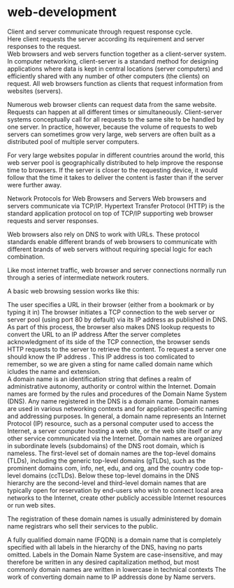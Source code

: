 # web-development
Client and server communicate through request response cycle.
<br>Here client requests the server according its requirement and server responses to the request.<br>
Web browsers and web servers function together as a client-server system. In computer networking, client-server is a standard method for designing applications where data is kept in central locations (server computers) and efficiently shared with any number of other computers (the clients) on request. All web browsers function as clients that request information from websites (servers).

Numerous web browser clients can request data from the same website. Requests can happen at all different times or simultaneously. Client-server systems conceptually call for all requests to the same site to be handled by one server. In practice, however, because the volume of requests to web servers can sometimes grow very large, web servers are often built as a distributed pool of multiple server computers.

For very large websites popular in different countries around the world, this web server pool is geographically distributed to help improve the response time to browsers. If the server is closer to the requesting device, it would follow that the time it takes to deliver the content is faster than if the server were further away.

Network Protocols for Web Browsers and Servers
Web browsers and servers communicate via TCP/IP. Hypertext Transfer Protocol (HTTP) is the standard application protocol on top of TCP/IP supporting web browser requests and server responses.

Web browsers also rely on DNS to work with URLs. These protocol standards enable different brands of web browsers to communicate with different brands of web servers without requiring special logic for each combination.

Like most internet traffic, web browser and server connections normally run through a series of intermediate network routers.

A basic web browsing session works like this:

The user specifies a URL in their browser (either from a bookmark or by typing it in)
The browser initiates a TCP connection to the web server or server pool (using port 80 by default) via its IP address as published in DNS. As part of this process, the browser also makes DNS lookup requests to convert the URL to an IP address
After the server completes acknowledgment of its side of the TCP connection, the browser sends HTTP requests to the server to retrieve the content.
To request a server one should know the IP address . This IP address is too comlicated to remember, so we are given a sting for name called domain name which icludes the name and extension.<br>
A domain name is an identification string that defines a realm of administrative autonomy, authority or control within the Internet. Domain names are formed by the rules and procedures of the Domain Name System (DNS). Any name registered in the DNS is a domain name. Domain names are used in various networking contexts and for application-specific naming and addressing purposes. In general, a domain name represents an Internet Protocol (IP) resource, such as a personal computer used to access the Internet, a server computer hosting a web site, or the web site itself or any other service communicated via the Internet. 
Domain names are organized in subordinate levels (subdomains) of the DNS root domain, which is nameless. The first-level set of domain names are the top-level domains (TLDs), including the generic top-level domains (gTLDs), such as the prominent domains com, info, net, edu, and org, and the country code top-level domains (ccTLDs). Below these top-level domains in the DNS hierarchy are the second-level and third-level domain names that are typically open for reservation by end-users who wish to connect local area networks to the Internet, create other publicly accessible Internet resources or run web sites.

The registration of these domain names is usually administered by domain name registrars who sell their services to the public.

A fully qualified domain name (FQDN) is a domain name that is completely specified with all labels in the hierarchy of the DNS, having no parts omitted. Labels in the Domain Name System are case-insensitive, and may therefore be written in any desired capitalization method, but most commonly domain names are written in lowercase in technical contexts
The work of  converting domain name to IP addressis done by Name servers.
